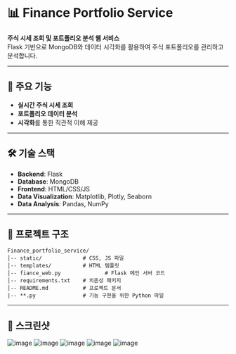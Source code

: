 # 📊 Finance Portfolio Service

**주식 시세 조회 및 포트폴리오 분석 웹 서비스**  
Flask 기반으로 MongoDB와 데이터 시각화를 활용하여 주식 포트폴리오를 관리하고 분석합니다.

---

## 🌟 주요 기능
- **실시간 주식 시세 조회**  
- **포트폴리오 데이터 분석**  
- **시각화**를 통한 직관적 이해 제공  

---

## 🛠 기술 스택
- **Backend**: Flask
- **Database**: MongoDB
- **Frontend**: HTML/CSS/JS
- **Data Visualization**: Matplotlib, Plotly, Seaborn
- **Data Analysis**: Pandas, NumPy

---

## 📂 프로젝트 구조
```plaintext
Finance_portfolio_service/
│-- static/             # CSS, JS 파일
│-- templates/          # HTML 템플릿
│-- fiance_web.py              # Flask 메인 서버 코드
│-- requirements.txt    # 의존성 패키지
│-- README.md           # 프로젝트 문서
|-- **.py               # 기능 구현을 위한 Python 파일
```

--- 

## 📸 스크린샷
![image](https://github.com/user-attachments/assets/44400b87-1857-480a-af28-a21c49f4ad7c)
![image](https://github.com/user-attachments/assets/43056098-dfb6-4812-92fc-9606db8293c7)
![image](https://github.com/user-attachments/assets/e047e987-acb1-4aef-b668-e7111354c418)
![image](https://github.com/user-attachments/assets/058a78d4-d468-4d4b-bd92-b4cf13a5ecbc)
![image](https://github.com/user-attachments/assets/11a43f93-d7cc-4693-93eb-82527a4ebbca)

